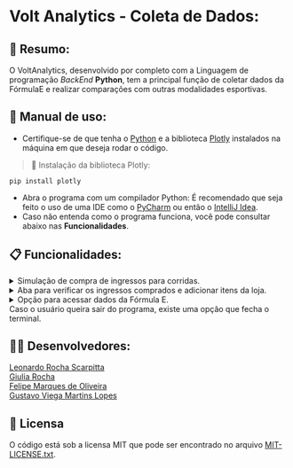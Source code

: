 # Volt Analytics - Coleta de Dados:

## 📖 Resumo: <br>
O VoltAnalytics, desenvolvido por completo com a Linguagem de programação *BackEnd* **Python**, tem a principal função de coletar dados da FórmulaE  e realizar comparações com outras modalidades esportivas.

## 📔 Manual de uso: 
- Certifique-se de que tenha o [Python](https://www.python.org/downloads/) e a biblioteca [Plotly](https://pypi.org/project/plotly/) instalados na máquina em que deseja rodar o código.

> 📁 Instalação da biblioteca Plotly:
```
pip install plotly
```
- Abra o programa com um compilador Python: É recomendado que seja feito o uso de uma IDE como o [PyCharm](https://www.jetbrains.com/pycharm/) ou então o [IntelliJ Idea](https://www.jetbrains.com/idea/).
- Caso não entenda como o programa funciona, você pode consultar abaixo nas **Funcionalidades**.

## 📋 Funcionalidades:
<details>
  <summary>Simulação de compra de ingressos para corridas.</summary>
  O usuário seleciona o tipo de ingresso (Meia ou Inteira) e a quantidade, assim que ele quiser, pode retornar ao menu.<br>
</details>
<details>
  <summary>Aba para verificar os ingressos comprados e adicionar itens da loja.</summary>
  1. Verificar Carrinho<br>
  1. Limpar a lista de compras<br>
  3. Voltar ao menu<br>
</details>
<details>
  <summary>Opção para acessar dados da Fórmula E.</summary>
  1. <b>Biografia</b> de corredores brasileiros; <br>
  2. <b>Comparação</b> da velocidade dos veículos FórmulaE x Fórmula Indy x Fórmula 1;<br>
</details>
Caso o usuário queira sair do programa, existe uma opção que fecha o terminal.

## 🧑‍💻 Desenvolvedores:

[Leonardo Rocha Scarpitta](https://www.linkedin.com/in/leonardorscarpitta/)<br>
[Giulia Rocha](https://www.linkedin.com/in/giulia-barbizan/)<br>
[Felipe Marques de Oliveira](https://www.linkedin.com/in/felipe-marques-a360452b6/)<br>
[Gustavo Viega Martins Lopes](https://www.linkedin.com/in/gustavo-viega-martins-lopes-75051a26b/)<br>


## 📃 Licensa
O código está sob a licensa MIT que pode ser encontrado no arquivo [MIT-LICENSE.txt](https://github.com/git/git-scm.com/blob/main/MIT-LICENSE.txt).
